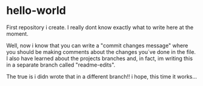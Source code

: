hello-world
===========

First repository i create. I really dont know exactly what to write here at the moment. 

Well, now i know that you can write a "commit changes message" where you should be making comments about the changes you´ve done in the file.
I also have learned about the projects branches and, in fact, im writing this in a separate branch called "readme-edits".

The true is i didn wrote that in a different branch!! i hope, this time it works...
